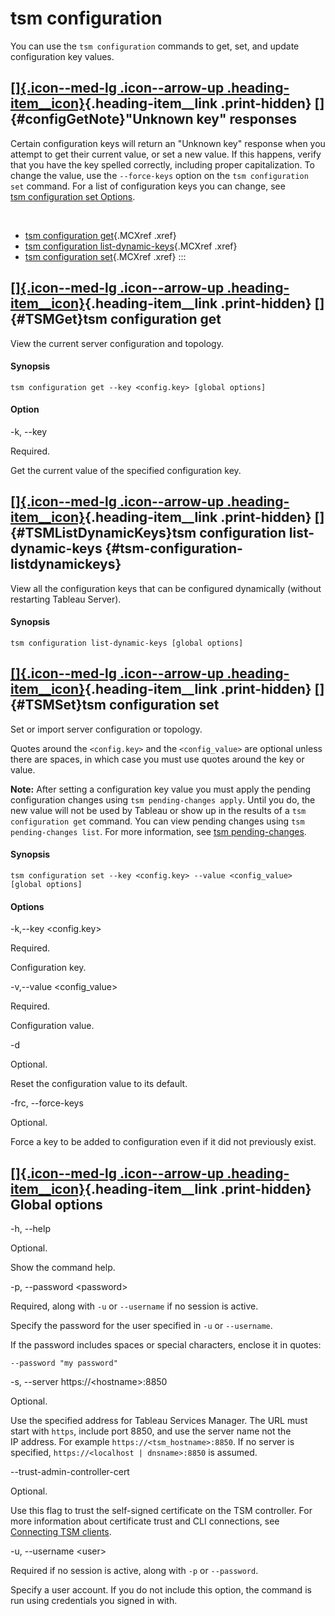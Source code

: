 

tsm configuration
=================
You can use the `tsm configuration` commands to get, set, and update
configuration key values.

<div>

<div>

[[]{.icon--med-lg .icon--arrow-up .heading-item__icon}](https://help.tableau.com/current/server/en-us/cli_configuration_tsm.htm#){.heading-item__link .print-hidden} []{#configGetNote}\"Unknown key\" responses
----------------------------------------------------------------------------------------------------------------------------------------------------------------------------------------------------------------

</div>

Certain configuration keys will return an \"Unknown key\" response when
you attempt to get their current value, or set a new value. If this
happens, verify that you have the key spelled correctly, including
proper capitalization. To change the value, use the `--force-keys`
option on the `tsm configuration set` command. For a list of
configuration keys you can change, see [tsm configuration set
Options](https://help.tableau.com/current/server/en-us/cli_configuration-set_tsm.htm).

 

</div>


-   [tsm configuration
    get](https://help.tableau.com/current/server/en-us/cli_configuration_tsm.htm#TSMGet){.MCXref
    .xref}
-   [tsm configuration
    list-dynamic-keys](https://help.tableau.com/current/server/en-us/cli_configuration_tsm.htm#TSMListDynamicKeys){.MCXref
    .xref}
-   [tsm configuration
    set](https://help.tableau.com/current/server/en-us/cli_configuration_tsm.htm#TSMSet){.MCXref
    .xref}
:::

<div>

<div>

[[]{.icon--med-lg .icon--arrow-up .heading-item__icon}](https://help.tableau.com/current/server/en-us/cli_configuration_tsm.htm#){.heading-item__link .print-hidden} []{#TSMGet}tsm configuration get
-----------------------------------------------------------------------------------------------------------------------------------------------------------------------------------------------------

</div>

View the current server configuration and topology.

<div>

#### Synopsis

</div>

`tsm configuration get --key <config.key> [global options]`

<div>

#### Option

</div>

-k, \--key

Required.

Get the current value of the specified configuration key.

</div>

<div>

<div>

[[]{.icon--med-lg .icon--arrow-up .heading-item__icon}](https://help.tableau.com/current/server/en-us/cli_configuration_tsm.htm#){.heading-item__link .print-hidden} []{#TSMListDynamicKeys}tsm configuration list-dynamic-keys {#tsm-configuration-listdynamickeys}
-------------------------------------------------------------------------------------------------------------------------------------------------------------------------------------------------------------------------------

</div>

View all the configuration keys that can be configured dynamically
(without restarting Tableau Server).

<div>

#### Synopsis

</div>

`tsm configuration list-dynamic-keys [global options]`

</div>

<div>

<div>

[[]{.icon--med-lg .icon--arrow-up .heading-item__icon}](https://help.tableau.com/current/server/en-us/cli_configuration_tsm.htm#){.heading-item__link .print-hidden} []{#TSMSet}tsm configuration set
-----------------------------------------------------------------------------------------------------------------------------------------------------------------------------------------------------

</div>

Set or import server configuration or topology.

Quotes around the `<config.key>` and the `<config_value>` are optional
unless there are spaces, in which case you must use quotes around the
key or value.

**Note:** After setting a configuration key value you must apply the
pending configuration changes using `tsm pending-changes apply`. Until
you do, the new value will not be used by Tableau or show up in the
results of a `tsm configuration get` command. You can view pending
changes using `tsm pending-changes list`. For more information, see [tsm
pending-changes](https://help.tableau.com/current/server/en-us/cli_pending-changes.htm).

<div>

#### Synopsis

</div>

`tsm configuration set --key <config.key> --value <config_value> [global options]`

<div>

#### Options

</div>

-k,\--key \<config.key\>

Required.

Configuration key.

-v,\--value \<config\_value\>

Required.

Configuration value.

-d

Optional.

Reset the configuration value to its default.

-frc, \--force-keys

Optional.

Force a key to be added to configuration even if it did not previously
exist.

</div>

<div>

[[]{.icon--med-lg .icon--arrow-up .heading-item__icon}](https://help.tableau.com/current/server/en-us/cli_configuration_tsm.htm#){.heading-item__link .print-hidden} Global options
-----------------------------------------------------------------------------------------------------------------------------------------------------------------------------------

</div>

-h, \--help

Optional.

Show the command help.

-p, \--password \<password\>

Required, along with `-u` or `--username` if no session is active.

Specify the password for the user specified in `-u` or `--username`.

If the password includes spaces or special characters, enclose it in
quotes:

`--password "my password"`

-s, \--server https://\<hostname\>:8850

Optional.

Use the specified address for Tableau Services Manager. The URL must
start with `https`, include port 8850, and use the server name not the
IP address. For example `https://<tsm_hostname>:8850`. If no server is
specified, `https://<localhost | dnsname>:8850` is assumed.

\--trust-admin-controller-cert

Optional.

Use this flag to trust the self-signed certificate on the
TSM controller. For more information about certificate trust and
CLI connections, see [Connecting
TSM clients](https://help.tableau.com/current/server/en-us/tsm_overview.htm#Connecti).

-u, \--username \<user\>

Required if no session is active, along with `-p` or `--password`.

Specify a user account. If you do not include this option, the command
is run using credentials you signed in with.
